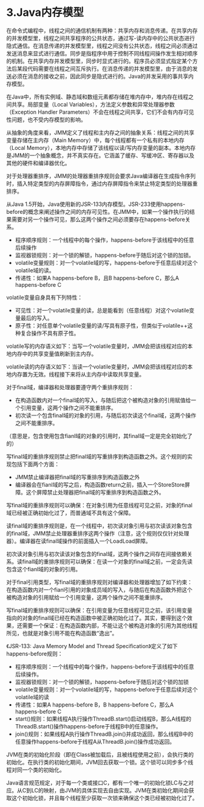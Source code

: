 # 3.Java内存模型

在命令式编程中，线程之间的通信机制有两种：共享内存和消息传递。在共享内存的并发模型里，线程之间共享程序的公共状态，通过写-读内存中的公共状态进行隐式通信。在消息传递的并发模型里，线程之间没有公共状态，线程之间必须通过发送消息来显式进行通信。同步是指程序中用于控制不同线程间操作发生相对顺序的机制。在共享内存并发模型里，同步时显式进行的。程序员必须显式指定某个方法后某段代码需要在线程之间互斥执行。在消息传递的并发模型里，由于消息的发送必须在消息的接收之前，因此同步是隐式进行的。Java的并发采用的事共享内存模型。

在Java中，所有实例域、静态域和数组元素都存储在堆内存中，堆内存在线程之间共享。局部变量（Local Variables），方法定义参数和异常处理器参数（Exception Handler Parameters）不会在线程之间共享，它们不会有内存可见性问题，也不受内存模型的影响。

从抽象的角度来看，JMM定义了线程和主内存之间的抽象关系：线程之间的共享变量存储在主内存（Main Memory）中，每个线程都有一个私有的本地内存（Local Memory），本地内存中存储了该线程以读/写内存变量的副本。本地内存是JMM的一个抽象概念，并不真实存在。它涵盖了缓存、写缓冲区、寄存器以及其他的硬件和编译器优化。

对于处理器重排序，JMM的处理器重排序规则会要求Java编译器在生成指令序列时，插入特定类型的内存屏障指令，通过内存屏障指令来禁止特定类型的处理器重排序。

从Java 1.5开始，Java使用新的JSR-133内存模型。JSR-233使用happens-before的概念来阐述操作之间的内存可见性。在JMM中，如果一个操作执行的结果需要对另一个操作可见，那么这两个操作之间必须要存在happens-before关系。

+ 程序顺序规则：一个线程中的每个操作，happens-before于该线程中的任意后续操作
+ 监视器锁规则：对一个锁的解锁，happens-before于随后对这个锁的加锁。
+ volatile变量规则：对一个volatile域的写，happens-before于任意后续对这个volatile域的读。
+ 传递性：如果A happens-before B，且B happens-before C，那么A happens-before C

volatile变量自身具有下列特性：

+ 可见性：对一个volatile变量的读，总是能看到（任意线程）对这个volatile变量最后的写入。
+ 原子性：对任意单个volatile变量的读/写具有原子性，但类似于volatile++这种复合操作不具有原子性。

volatile写的内存语义如下：当写一个volatile变量时，JMM会把该线程对应的本地内存中的共享变量值刷新到主内存。

volatile读的内存语义如下：当读一个volatile变量时，JMM会把该线程对应的本地内存置为无效。线程接下来将从主内存中读取共享变量。

对于final域，编译器和处理器要遵守两个重排序规则：

+ 在构造函数内对一个final域的写入，与随后把这个被构造对象的引用赋值给一个引用变量，这两个操作之间不能重排序。
+ 初次读一个包含final域的对象的引用，与随后初次读这个final域，这两个操作之间不能重排序。

（意思是，包含使用包含fianl域的对象的引用时，其final域一定是完全初始化了的）

写final域的重排序规则禁止把final域的写重排序到构造函数之外。这个规则的实现包括下面两个方面：

+ JMM禁止编译器把final域的写重排序到构造函数之外
+ 编译器会在fianl域的写之后，构造函数return之前，插入一个StoreStore屏障。这个屏障禁止处理器把final域的写重排序到构造函数之外。

写final域的重排序规则可以确保：在对象引用为任意线程可见之前，对象的final域已经被正确初始化过了，而普通域不具有这个保障。

读final域的重排序规则是，在一个线程中，初次读对象引用与初次读该对象包含的final域，JMM禁止处理器重排序这两个操作（注意，这个规则仅仅针对处理器）。编译器在读final域操作的前面插入一个LoadLoad屏障。

初次读对象引用与初次读该对象包含的final域，这两个操作之间存在间接依赖关系。读final域的重排序规则可以确保：在读一个对象的final域之前，一定会先读包含这个fianl域的对象的引用。

对于final引用类型，写final域的重排序规则对编译器和处理器增加了如下约束：在构造函数内对一个fianl引用的对象成员域的写入，与随后在构造函数外把这个被构造对象的引用赋给一个引用变量，这两个操作之间不能重排序。

写final域的重排序规则可以确保：在引用变量为任意线程可见之前，该引用变量指向的对象的final域已经在构造函数中被正确初始化过了。其实，要得到这个效果，还需要一个保证：在构造函数内部，不能让这个被构造对象的引用为其他线程所见，也就是对象引用不能在构造函数“逸出”。

《JSR-133: Java Memory Model and Thread Specification》定义了如下happens-before规则：

+ 程序顺序规则：一个线程中的每个操作，happens-before于该线程中的任意后续操作。
+ 监视器锁规则：对一个锁的解锁，happens-before于随后对这个锁的加锁
+ volatile变量规则：对一个volatile域的写，happens-before于任意后续对这个volatile域的读
+ 传递性：如果A happens-before B，B happens-before C，那么A happens-before C
+ start()规则：如果线程A执行操作ThreadB.start()启动线程B，那么A线程的ThreadB.start()操作happens-before于线程B中的任意操作。
+ join()规则：如果线程A执行操作ThreadB.join()并成功返回，那么线程B中的任意操作happens-before于线程A从ThreadB.join()操作成功返回。

JVM在类的初始化阶段（即在Class被加载后，且被线程使用之前），会执行类的初始化。在执行类的初始化期间，JVM回去获取一个锁。这个锁可以同步多个线程对同一个类的初始化。

Java语言规范规定，对于每一个类或接口C，都有一个唯一的初始化锁LC与之对应。从C到LC的映射，由JVM的具体实现去自由实现。JVM在类初始化期间会获取这个初始化锁，并且每个线程至少获取一次锁来确保这个类已经被初始化过了。